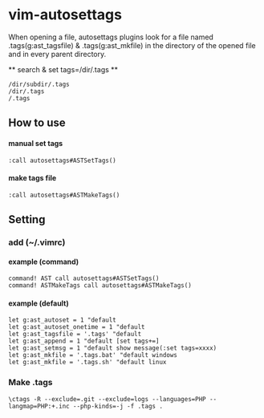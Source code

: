 # vim-autosettags

When opening a file, autosettags plugins look for a file named .tags(g:ast_tagsfile) & .tags(g:ast_mkfile) in the directory of the opened file and in every parent directory.

** search & set tags=/dir/.tags **
```
/dir/subdir/.tags
/dir/.tags
/.tags
```

## How to use

#### manual set tags

```
:call autosettags#ASTSetTags()
```

#### make tags file

```
:call autosettags#ASTMakeTags()
```

## Setting

### add (~/.vimrc)

#### example (command)

```vim
command! AST call autosettags#ASTSetTags()
command! ASTMakeTags call autosettags#ASTMakeTags()
```

#### example (default)

```vim
let g:ast_autoset = 1 "default
let g:ast_autoset_onetime = 1 "default
let g:ast_tagsfile = '.tags' "default
let g:ast_append = 1 "default [set tags+=]
let g:ast_setmsg = 1 "default show message(:set tags=xxxx)
let g:ast_mkfile = '.tags.bat' "default windows
let g:ast_mkfile = '.tags.sh' "default linux
```

### Make .tags

```shell
\ctags -R --exclude=.git --exclude=logs --languages=PHP --langmap=PHP:+.inc --php-kinds=-j -f .tags .
```
